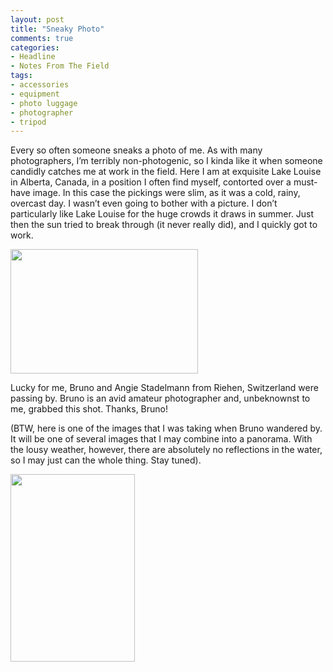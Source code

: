 ```yaml
---
layout: post
title: "Sneaky Photo"
comments: true
categories:
- Headline
- Notes From The Field
tags:
- accessories
- equipment
- photo luggage
- photographer
- tripod
---
```

Every so often someone sneaks a photo of me. As with many photographers, I’m terribly non-photogenic, so I kinda like it when someone candidly catches me at work in the field. Here I am at exquisite Lake Louise in Alberta, Canada, in a position I often find myself, contorted over a must-have image. In this case the pickings were slim, as it was a cold, rainy, overcast day. I wasn’t even going to bother with a picture. I don’t particularly like Lake Louise for the huge crowds it draws in summer. Just then the sun tried to break through (it never really did), and I quickly got to work.

<a href="http://blog.lesterpickerphoto.com/wp-content/uploads/2010/08/A74D0850.jpg"><img class="size-medium wp-image-513" title="A74D0850" src="http://blog.lesterpickerphoto.com/wp-content/uploads/2010/08/A74D0850-300x199.jpg" alt="" width="300" height="199" /></a>

Lucky for me, Bruno and Angie Stadelmann from Riehen, Switzerland were passing by. Bruno is an avid amateur photographer and, unbeknownst to me, grabbed this shot. Thanks, Bruno!

(BTW, here is one of the images that I was taking when Bruno wandered by. It will be one of several images that I may combine into a panorama. With the lousy weather, however, there are absolutely no reflections in the water, so I may just can the whole thing. Stay tuned).

<a href="http://blog.lesterpickerphoto.com/wp-content/uploads/2010/08/lakelouise-A-1-of-1.jpg"><img class="size-medium wp-image-514" title="lakelouise-A 1 of 1" src="http://blog.lesterpickerphoto.com/wp-content/uploads/2010/08/lakelouise-A-1-of-1-199x300.jpg" alt="" width="199" height="300" /></a>